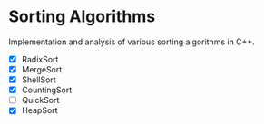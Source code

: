 # Sorting Algorithms

Implementation and analysis of various sorting algorithms in C++.

- [x] RadixSort
- [x] MergeSort
- [x] ShellSort
- [x] CountingSort
- [ ] QuickSort
- [x] HeapSort